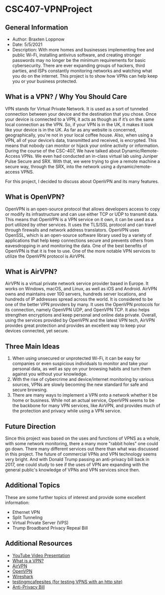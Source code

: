 # CSC407-VPNProject

## General Information
- Author: Braxten Loppnow
- Date: 5/5/2021
- Description: With more homes and businesses implementing free and public Wi-Fi, installing antivirus software, and creating stronger passwords may no longer be the minimum requirements for basic cybersecurity. There are ever expanding groups of hackers, third parties, and ISPs constantly monitoring networks and watching what you do on the internet. This project is to show how VPNs can help keep you or your business protected.

 ## What is a VPN? / Why You Should Care
 VPN stands for Virtual Private Network. It is used as a sort of tunneled connection between your device and the destination that you chose. Once your device is connected to a VPN, it acts as though as if it’s on the same local connection as the VPN. So, if your VPN is in the UK, it makes it look like your device is in the UK. As far as any website is concerned, geographically, you're not in your local coffee house. Also, when using a VPN, all of your device’s data, transmitted and received, is encrypted. This means that nobody can monitor or hijack your online activity or information. During the course of the CSC-407, We have talked about Dynamic/Remote-Access VPNs. We even had conducted an in-class virtual lab using Juniper Pulse Secure and SRX. With that, we were trying to give a remote machine a secure way, through the SRX, into the network using a dynamic/remote-access VPNS.

 For this project, I decided to discuss about OpenVPN and its many features.
 
 ## What is OpenVPN?
 OpenVPN is an open-source protocol that allows developers access to copy or modify its infrastructure and can use either TCP or UDP to transmit data. This means that OpenVPN is a VPN service on it own, it can be used as a port utilized by other services. It uses the TLS/SSL protocol and can travel through firewalls and network address translators. OpenVPN uses OpenSSL, which is an open-source software library used by a variety of applications that help keep connections secure and prevents others from eavesdropping in and monitoring the data. One of the best benefits of OpenVPN is that it is free to use. One of the more notable VPN services to utilize the OpenVPN protocol is AirVPN.
 
 ## What is AirVPN?
 AirVPN is a virtual private network service provider based in Europe. It works on Windows, macOS, and Linux, as well as iOS and Android. AirVPN owns and maintains over 100 servers, hundreds server locations, and hundreds of IP addresses spread across the world. It is considered to be one of the better VPN providers by many. It uses the OpenVPN protocols for its connection, namely OpenVPN UDP, and OpenVPN TCP. It also helps strengthen encryptions and keep personal and online data private. Overall, using the services provided by OpenVPN and the latest VPN tech, AirVPN provides great protection and provides an excellent way to keep your devices connected, yet secure.
 
 
## Three Main Ideas
1. When using unsecured or unprotected Wi-Fi, it can be easy for companies or even suspicious individuals to monitor and take your personal data, as well as spy on your browsing habits and turn them against you without your knowledge.
2. With the rise of cybercrime and device/internet monitoring by various sources, VPNs are slowly becoming the new standard for safe and secure browsing.
3. There are many ways to implement a VPN onto a network whether it be home or business. While not an actual service, OpenVPN seems to be the backbone for many VPN services, like AirVPN, and provides much of the protection and privacy while using a VPN service.


## Future Direction
Since this project was based on the uses and functions of VPNS as a whole, with some network monitoring, there a many more "rabbit holes" one could go down. There many different services out there than what was discussed in this project. The future of commercial VPNs and VPN technology seems very bright. And with Donald Trump passing an anti-privacy bill back in 2017, one could study to see if the uses of VPN are expanding with the general public's knowledge of VPNs and VPN services since then.


## Additional Topics
These are some further topics of interest and provide some excellent information:
* Ethernet VPN
* Split Tunneling
* Virtual Private Server (VPS)
* Trump Broadband Privacy Repeal Bill


## Additional Resources
* [YouTube Video Presentation](https://youtu.be/iZKCs5Qq0yI)
* [What is a VPN?](https://us.norton.com/internetsecurity-privacy-what-is-a-vpn.html)
* [AirVPN](https://airvpn.org/)
* [OpenVPN](https://www.allthingssecured.com/vpn/faq/what-is-openvpn/)
* [Wireshark](https://www.wireshark.org/index.html#aboutWS)
* [testingmcafeesites (for testing VPNS with an http site)](http://www.testingmcafeesites.com/index.html)
* [Anti-Privacy Bill](https://www.reuters.com/article/us-usa-internet-trump/trump-signs-repeal-of-u-s-broadband-privacy-rules-idUSKBN1752PR)
